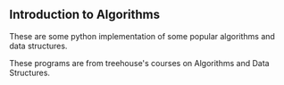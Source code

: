 ## Introduction to Algorithms

These are some python implementation of some popular algorithms and data
structures.

These programs are from treehouse's courses on Algorithms and Data Structures. 
